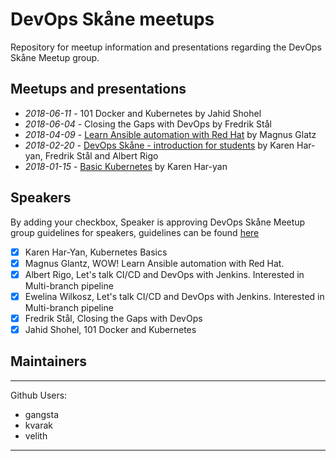 # DevOps Skåne meetups

Repository for meetup information and presentations regarding the DevOps Skåne Meetup group.

## Meetups and presentations

- *2018-06-11* - 101 Docker and Kubernetes by Jahid Shohel
- *2018-06-04* - Closing the Gaps with DevOps by Fredrik Stål
- *2018-04-09* - [Learn Ansible automation with Red Hat](https://goo.gl/ThoJBB) by Magnus Glatz
- *2018-02-20* - [DevOps Skåne - introduction for students](https://goo.gl/K5sbk7) by Karen Har-yan, Fredrik Stål and Albert Rigo
- *2018-01-15* - [Basic Kubernetes](https://goo.gl/GTHwyi) by Karen Har-yan


## Speakers

By adding your checkbox, Speaker is approving DevOps Skåne Meetup group guidelines for speakers, guidelines can be found [here](guidelines.pdf)
- [x] Karen Har-Yan, Kubernetes Basics
- [x] Magnus Glantz, WOW! Learn Ansible automation with Red Hat.
- [x] Albert Rigo, Let's talk CI/CD and DevOps with Jenkins. Interested in Multi-branch pipeline
- [x] Ewelina Wilkosz, Let's talk CI/CD and DevOps with Jenkins. Interested in Multi-branch pipeline
- [x] Fredrik Stål, Closing the Gaps with DevOps
- [x] Jahid Shohel, 101 Docker and Kubernetes

## Maintainers

---
Github Users:
  - gangsta
  - kvarak
  - velith
---
